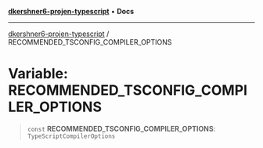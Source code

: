 [**dkershner6-projen-typescript**](../README.md) • **Docs**

***

[dkershner6-projen-typescript](../globals.md) / RECOMMENDED\_TSCONFIG\_COMPILER\_OPTIONS

# Variable: RECOMMENDED\_TSCONFIG\_COMPILER\_OPTIONS

> `const` **RECOMMENDED\_TSCONFIG\_COMPILER\_OPTIONS**: `TypeScriptCompilerOptions`
